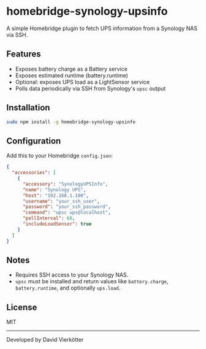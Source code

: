 # homebridge-synology-upsinfo

A simple Homebridge plugin to fetch UPS information from a Synology NAS via SSH.

## Features

- Exposes battery charge as a Battery service
- Exposes estimated runtime (battery.runtime)
- Optional: exposes UPS load as a LightSensor service
- Polls data periodically via SSH from Synology's `upsc` output

## Installation

```bash
sudo npm install -g homebridge-synology-upsinfo
```

## Configuration

Add this to your Homebridge `config.json`:

```json
{
  "accessories": [
    {
      "accessory": "SynologyUPSInfo",
      "name": "Synology UPS",
      "host": "192.168.1.100",
      "username": "your_ssh_user",
      "password": "your_ssh_password",
      "command": "upsc ups@localhost",
      "pollInterval": 60,
      "includeLoadSensor": true
    }
  ]
}
```

## Notes

- Requires SSH access to your Synology NAS.
- `upsc` must be installed and return values like `battery.charge`, `battery.runtime`, and optionally `ups.load`.

## License

MIT

---

Developed by David Vierkötter
